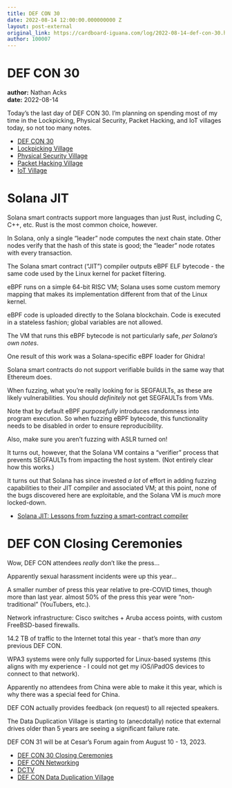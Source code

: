```yaml
---
title: DEF CON 30
date: 2022-08-14 12:00:00.000000000 Z
layout: post-external
original_link: https://cardboard-iguana.com/log/2022-08-14-def-con-30.html
author: 100007
---
```


# DEF CON 30

**author:** Nathan Acks  
**date:** 2022-08-14

Today’s the last day of DEF CON 30. I’m planning on spending most of my time in the Lockpicking, Physical Security, Packet Hacking, and IoT villages today, so not too many notes.

- [DEF CON 30](https://defcon.org/html/defcon-30/dc-30-index.html)
- [Lockpicking Village](https://forum.defcon.org/node/240932)
- [Physical Security Village](https://bypassvillage.org)
- [Packet Hacking Village](https://www.wallofsheep.com/)
- [IoT Village](https://iotvillage.org/defcon.html)

# Solana JIT

Solana smart contracts support more languages than just Rust, including C, C++, etc. Rust is the most common choice, however.

In Solana, only a single “leader” node computes the next chain state. Other nodes verify that the hash of this state is good; the “leader” node rotates with every transaction.

The Solana smart contract (“JIT”) compiler outputs eBPF ELF bytecode - the same code used by the Linux kernel for packet filtering.

eBPF runs on a simple 64-bit RISC VM; Solana uses some custom memory mapping that makes its implementation different from that of the Linux kernel.

eBPF code is uploaded directly to the Solana blockchain. Code is executed in a stateless fashion; global variables are not allowed.

The VM that runs this eBPF bytecode is not particularly safe, _per Solana’s own notes_.

One result of this work was a Solana-specific eBPF loader for Ghidra!

Solana smart contracts do not support verifiable builds in the same way that Ethereum does.

When fuzzing, what you’re really looking for is SEGFAULTs, as these are likely vulnerabilities. You should _definitely_ not get SEGFAULTs from VMs.

Note that by default eBPF _purposefully_ introduces randomness into program execution. So when fuzzing eBPF bytecode, this functionality needs to be disabled in order to ensure reproducibility.

Also, make sure you aren’t fuzzing with ASLR turned on!

It turns out, however, that the Solana VM contains a “verifier” process that prevents SEGFAULTs from impacting the host system. (Not entirely clear how this works.)

It turns out that Solana has since invested _a lot_ of effort in adding fuzzing capabilities to their JIT compiler and associated VM; at this point, none of the bugs discovered here are exploitable, and the Solana VM is _much_ more locked-down.

- [Solana JIT: Lessons from fuzzing a smart-contract compiler](https://forum.defcon.org/node/242283)

# DEF CON Closing Ceremonies

Wow, DEF CON attendees _really_ don’t like the press…

Apparently sexual harassment incidents were up this year…

A smaller number of press this year relative to pre-COVID times, though more than last year. almost 50% of the press this year were “non-traditional” (YouTubers, etc.).

Network infrastructure: Cisco switches + Aruba access points, with custom FreeBSD-based firewalls.

14.2 TB of traffic to the Internet total this year - that’s more than _any_ previous DEF CON.

WPA3 systems were only fully supported for Linux-based systems (this aligns with my experience - I could not get my iOS/iPadOS devices to connect to that network).

Apparently no attendees from China were able to make it this year, which is why there was a special feed for China.

DEF CON actually provides feedback (on request) to all rejected speakers.

The Data Duplication Village is starting to (anecdotally) notice that external drives older than 5 years are seeing a significant failure rate.

DEF CON 31 will be at Cesar’s Forum again from August 10 - 13, 2023.

- [DEF CON 30 Closing Ceremonies](https://cardboard-iguana.com/log/assets/def-con-30-closing-slides.pdf)
- [DEF CON Networking](https://noc.defcon.org)
- [DCTV](https://dctv.defcon.org)
- [DEF CON Data Duplication Village](https://dcddv.org/)
